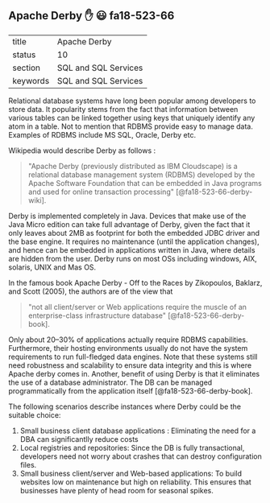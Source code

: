 ## Apache Derby   :hand:   :smiley:   fa18-523-66


|          |                      |
| -------- | -------------------- |
| title    | Apache Derby         | 
| status   | 10                   |
| section  | SQL and SQL Services |
| keywords | SQL and SQL Services |

 
Relational database systems have long been popular among developers to store data. It popularity stems from the fact that information 
between various tables can be linked together using keys that uniquely identify any atom in a table. Not to mention that RDBMS provide 
easy to manage data. Examples of RDBMS include MS SQL, Oracle, Derby etc.

Wikipedia would describe Derby as follows :
> "Apache Derby (previously distributed as IBM Cloudscape) is a relational database management system (RDBMS) developed by the Apache 
>  Software Foundation that can be embedded in Java programs and used for online transaction processing" [@fa18-523-66-derby-wiki].

Derby is implemented completely in Java. Devices that make use of the Java Micro edition can take full advantage of Derby, given the 
fact that it only leaves about 2MB as footprint for both the embedded JDBC driver and the base engine. It requires no maintenance
(until the application changes), and hence can be embedded in applications written in Java, where details are hidden from the user. 
Derby runs on most OSs including windows, AIX, solaris, UNIX and Mas OS.

In the famous book Apache Derby - Off to the Races by  Zikopoulos, Baklarz, and Scott (2005), the authors are of the view that
> "not all client/server or Web applications require the muscle of an enterprise-class infrastructure database"  [@fa18-523-66-derby-book].

Only about 20–30% of applications actually require RDBMS capabilities. Furthermore, their hosting environments usually do not have the 
system requirements to run full-fledged data engines. Note that these systems still need robustness and scalability  to ensure data 
integrity and this is where Apache derby comes in. Another, benefit of using Derby is that it eliminates the use of a database 
administrator. The DB can be managed programmatically from the application itself [@fa18-523-66-derby-book].

The following scenarios describe instances where Derby could be the suitable choice:

1. Small business client database applications : Eliminating the need for a DBA can significantlly reduce costs
2. Local registries and repositories: Since the DB is fully transactional, developers need not worry about crashes that can destroy
configuration files.
3. Small business client/server and Web-based applications:  To build websites low on maintenance but high on reliability. 
This ensures that businesses have plenty of head room for seasonal spikes. 
